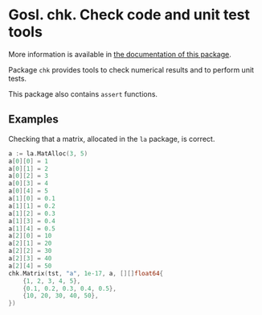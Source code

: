 # Gosl. chk. Check code and unit test tools

More information is available in [the documentation of this package](http://rawgit.com/cpmech/gosl/master/doc/xxchk.html).

Package `chk` provides tools to check numerical results and to perform unit tests.

This package also contains `assert` functions.

## Examples

Checking that a matrix, allocated in the `la` package, is correct.
```go
a := la.MatAlloc(3, 5)
a[0][0] = 1
a[0][1] = 2
a[0][2] = 3
a[0][3] = 4
a[0][4] = 5
a[1][0] = 0.1
a[1][1] = 0.2
a[1][2] = 0.3
a[1][3] = 0.4
a[1][4] = 0.5
a[2][0] = 10
a[2][1] = 20
a[2][2] = 30
a[2][3] = 40
a[2][4] = 50
chk.Matrix(tst, "a", 1e-17, a, [][]float64{
    {1, 2, 3, 4, 5},
    {0.1, 0.2, 0.3, 0.4, 0.5},
    {10, 20, 30, 40, 50},
})
```
